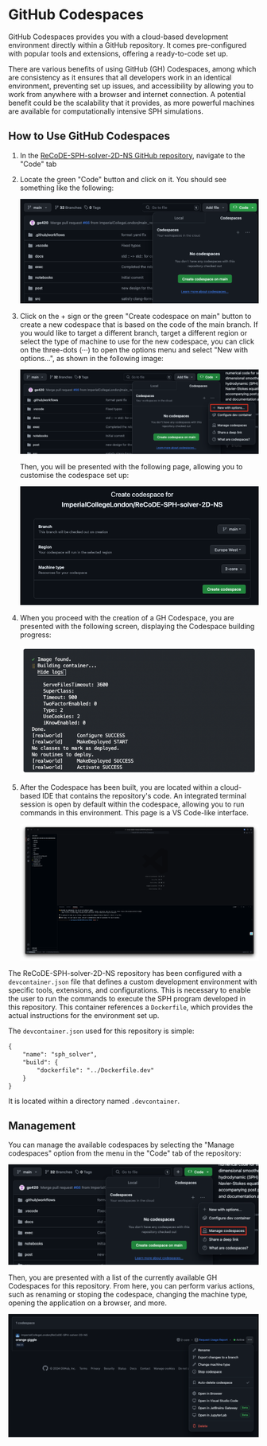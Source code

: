 # GitHub Codespaces

GitHub Codespaces provides you with a cloud-based development environment directly within a GitHub repository. It comes pre-configured with popular tools and extensions, offering a ready-to-code set up.

There are various benefits of using GitHub (GH) Codespaces, among which are consistency as it ensures that all developers work in an identical environment, preventing set up issues, and accessibility by allowing you to work from anywhere with a browser and internet connection. A potential benefit could be the scalability that it provides, as more powerful machines are available for computationally intensive SPH simulations.

## How to Use GitHub Codespaces

1. In the [ReCoDE-SPH-solver-2D-NS GitHub repository](https://github.com/ImperialCollegeLondon/ReCoDE-SPH-solver-2D-NS), navigate to the "Code" tab
2. Locate the green "Code" button and click on it. You should see something like the following:

   ![GH Codespace button](images/codespaces_menu.png)

3. Click on the + sign or the green "Create codespace on main" button to create a new codespace that is based on the code of the main branch. If you would like to target a different branch, target a different region or select the type of machine to use for the new codespace, you can click on the three-dots (···) to open the options menu and select "New with options...", as shown in the following image:

   ![Create new GH Codespace with options](images/new_options.png)

   Then, you will be presented with the following page, allowing you to customise the codespace set up:

   ![Custom GH Codespace options](images/custom_codespaces.png)

4. When you proceed with the creation of a GH Codespace, you are presented with the following screen, displaying the Codespace building progress:

   ![GH Codespace build page](images/codespaces_build_screen.png)

5. After the Codespace has been built, you are located within a cloud-based IDE that contains the repository's code. An integrated terminal session is open by default within the codespace, allowing you to run commands in this environment. This page is a VS Code-like interface.

   ![GH Codespace IDE](images/codespaces_ide.png)

The ReCoDE-SPH-solver-2D-NS repository has been configured with a `devcontainer.json` file that defines a custom development environment with specific tools, extensions, and configurations. This is necessary to enable the user to run the commands to execute the SPH program developed in this repository. This container references a `Dockerfile`, which provides the actual instructions for the environment set up.

The `devcontainer.json` used for this repository is simple:

```
{
	"name": "sph_solver",
	"build": {
		"dockerfile": "../Dockerfile.dev"
	}
}
```

It is located within a directory named `.devcontainer`.

## Management

You can manage the available codespaces by selecting the "Manage codespaces" option from the menu in the "Code" tab of the repository:

![Manage codespaces](images/manage_codespaces.png)

Then, you are presented with a list of the currently available GH Codespaces for this repository. From here, you can perform varius actions, such as renaming or stoping the codespace, changing the machine type, opening the application on a browser, and more.

![Codespace management options](images/codespaces_list.png)
